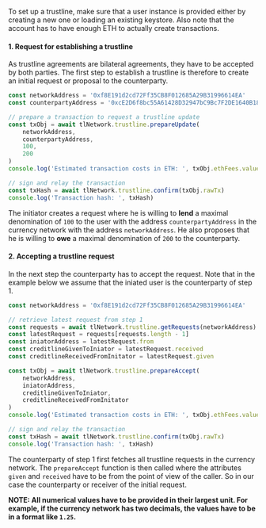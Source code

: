 To set up a trustline, make sure that a user instance is provided either by creating a new one or loading an existing keystore. Also note that the account has to have enough ETH to actually create transactions.

#### 1. Request for establishing a trustline
As trustline agreements are bilateral agreements, they have to be accepted by both parties. The first step to establish a trustline is therefore to create an initial request or proposal to the counterparty.
```javascript
const networkAddress = '0xf8E191d2cd72Ff35CB8F012685A29B31996614EA'
const counterpartyAddress = '0xcE2D6f8bc55A61428D32947bC9Bc7F2DE1640B18'

// prepare a transaction to request a trustline update
const txObj = await tlNetwork.trustline.prepareUpdate(
    networkAddress,
    counterpartyAddress,
    100,
    200
)
console.log('Estimated transaction costs in ETH: ', txObj.ethFees.value)

// sign and relay the transaction
const txHash = await tlNetwork.trustline.confirm(txObj.rawTx)
console.log('Transaction hash: ', txHash)
```
The initiator creates a request where he is willing to **lend** a maximal denomination of `100` to the user with the address `counterpartyAddress` in the currency network with the address `networkAddress`. He also proposes that he is willing to **owe** a maximal denomination of `200` to the counterparty.

#### 2. Accepting a trustline request
In the next step the counterparty has to accept the request. Note that in the example below we assume that the iniated user is the counterparty of step 1.
```javascript
const networkAddress = '0xf8E191d2cd72Ff35CB8F012685A29B31996614EA'

// retrieve latest request from step 1
const requests = await tlNetwork.trustline.getRequests(networkAddress)
const latestRequest = requests[requests.length - 1]
const iniatorAddress = latestRequest.from
const creditlineGivenToIniator = latestRequest.received
const creditlineReceivedFromInitator = latestRequest.given

const txObj = await tlNetwork.trustline.prepareAccept(
    networkAddress,
    iniatorAddress,
    creditlineGivenToIniator,
    creditlineReceivedFromInitator
)
console.log('Estimated transaction costs in ETH: ', txObj.ethFees.value)

// sign and relay the transaction
const txHash = await tlNetwork.trustline.confirm(txObj.rawTx)
console.log('Transaction hash: ', txHash)
```
The counterparty of step 1 first fetches all trustline requests in the currency network. The `prepareAccept` function is then called where the attributes `given` and `received` have to be from the point of view of the caller. So in our case the counterparty or receiver of the initial request.

**NOTE: All numerical values have to be provided in their largest unit. For example, if the currency network has two decimals, the values have to be in a format like `1.25`.**
